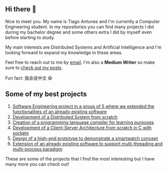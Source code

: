 ## Hi there 👋

Nice to meet you. My name is Tiago Antunes and I'm currently a Computer Engineering student. In my repositories you can find many projects I did during my bachelor degree and some others extra I did by myself even before starting to study.

My main interests are Distributed Systems and Artificial Intelligence and I'm looking forward to expand my knowledge in these areas.

Feel free to reach out to me by [email](mailto:tiago.melo.antunes@gmail.com). I'm also a **Medium Writer** so make sure to [check out my posts](https://medium.com/@tm.antunes).

Fun fact: 我会说中文 😄

## Some of my best projects
1. [Software Engineering project in a group of 5 where we extended the functionalities of an already existing software](https://github.com/TiagoMAntunes/quizzes_tutor)
2. [Development of a Distributed System from scratch](https://github.com/TiagoMAntunes/sauron-distributed-system)
3. [Creation of a programming language compiler for learning purposes](https://github.com/TiagoMAntunes/og_compiler)
4. [Development of a Client-Server Architecture from scratch in C with sockets](https://github.com/TiagoMAntunes/StudentForum)
5. [Design of a high-end prototype to demonstrate a smartwatch concept](https://github.com/TiagoMAntunes/iGo)
6. [Extension of an already existing software to support multi-threading and multi-process paradigm](https://github.com/TiagoMAntunes/Parallel-Circuit-Solver)

These are some of the projects that I find the most interesting but I have many more you can check out!

<!--
**TiagoMAntunes/TiagoMAntunes** is a ✨ _special_ ✨ repository because its `README.md` (this file) appears on your GitHub profile.

Here are some ideas to get you started:

- 🔭 I’m currently working on ...
- 🌱 I’m currently learning ...
- 👯 I’m looking to collaborate on ...
- 🤔 I’m looking for help with ...
- 💬 Ask me about ...
- 📫 How to reach me: ...
- 😄 Pronouns: ...
- ⚡ Fun fact: ...
-->
